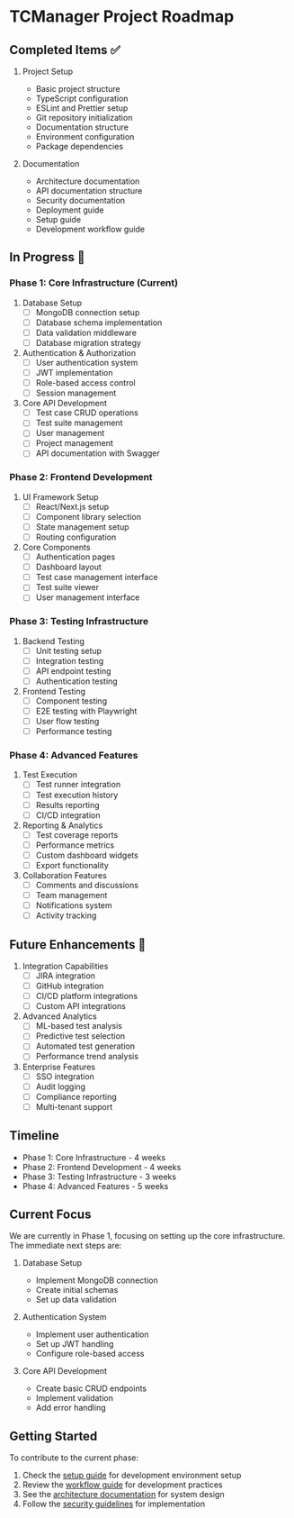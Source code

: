 # TCManager Project Roadmap

## Completed Items ✅
1. Project Setup
   - Basic project structure
   - TypeScript configuration
   - ESLint and Prettier setup
   - Git repository initialization
   - Documentation structure
   - Environment configuration
   - Package dependencies

2. Documentation
   - Architecture documentation
   - API documentation structure
   - Security documentation
   - Deployment guide
   - Setup guide
   - Development workflow guide

## In Progress 🚀

### Phase 1: Core Infrastructure (Current)
1. Database Setup
   - [ ] MongoDB connection setup
   - [ ] Database schema implementation
   - [ ] Data validation middleware
   - [ ] Database migration strategy

2. Authentication & Authorization
   - [ ] User authentication system
   - [ ] JWT implementation
   - [ ] Role-based access control
   - [ ] Session management

3. Core API Development
   - [ ] Test case CRUD operations
   - [ ] Test suite management
   - [ ] User management
   - [ ] Project management
   - [ ] API documentation with Swagger

### Phase 2: Frontend Development
1. UI Framework Setup
   - [ ] React/Next.js setup
   - [ ] Component library selection
   - [ ] State management setup
   - [ ] Routing configuration

2. Core Components
   - [ ] Authentication pages
   - [ ] Dashboard layout
   - [ ] Test case management interface
   - [ ] Test suite viewer
   - [ ] User management interface

### Phase 3: Testing Infrastructure
1. Backend Testing
   - [ ] Unit testing setup
   - [ ] Integration testing
   - [ ] API endpoint testing
   - [ ] Authentication testing

2. Frontend Testing
   - [ ] Component testing
   - [ ] E2E testing with Playwright
   - [ ] User flow testing
   - [ ] Performance testing

### Phase 4: Advanced Features
1. Test Execution
   - [ ] Test runner integration
   - [ ] Test execution history
   - [ ] Results reporting
   - [ ] CI/CD integration

2. Reporting & Analytics
   - [ ] Test coverage reports
   - [ ] Performance metrics
   - [ ] Custom dashboard widgets
   - [ ] Export functionality

3. Collaboration Features
   - [ ] Comments and discussions
   - [ ] Team management
   - [ ] Notifications system
   - [ ] Activity tracking

## Future Enhancements 🔮
1. Integration Capabilities
   - [ ] JIRA integration
   - [ ] GitHub integration
   - [ ] CI/CD platform integrations
   - [ ] Custom API integrations

2. Advanced Analytics
   - [ ] ML-based test analysis
   - [ ] Predictive test selection
   - [ ] Automated test generation
   - [ ] Performance trend analysis

3. Enterprise Features
   - [ ] SSO integration
   - [ ] Audit logging
   - [ ] Compliance reporting
   - [ ] Multi-tenant support

## Timeline
- Phase 1: Core Infrastructure - 4 weeks
- Phase 2: Frontend Development - 4 weeks
- Phase 3: Testing Infrastructure - 3 weeks
- Phase 4: Advanced Features - 5 weeks

## Current Focus
We are currently in Phase 1, focusing on setting up the core infrastructure. The immediate next steps are:

1. Database Setup
   - Implement MongoDB connection
   - Create initial schemas
   - Set up data validation

2. Authentication System
   - Implement user authentication
   - Set up JWT handling
   - Configure role-based access

3. Core API Development
   - Create basic CRUD endpoints
   - Implement validation
   - Add error handling

## Getting Started
To contribute to the current phase:
1. Check the [setup guide](../guides/setup.md) for development environment setup
2. Review the [workflow guide](../guides/workflow.md) for development practices
3. See the [architecture documentation](../technical/architecture.md) for system design
4. Follow the [security guidelines](../technical/security.md) for implementation 